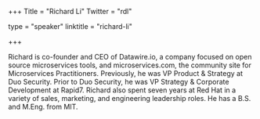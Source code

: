 +++
Title = "Richard Li"
Twitter = "rdl"

type = "speaker"
linktitle = "richard-li"

+++


Richard is co-founder and CEO of Datawire.io, a company focused on open source microservices tools, and microservices.com, the community site for Microservices Practitioners. Previously, he was VP Product & Strategy at Duo Security. Prior to Duo Security, he was VP Strategy & Corporate Development at Rapid7. Richard also spent seven years at Red Hat in a variety of sales, marketing, and engineering leadership roles. He has a B.S. and M.Eng. from MIT.

